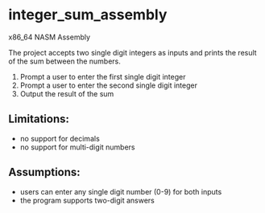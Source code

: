 # integer_sum_assembly

x86_64 NASM Assembly

The project accepts two single digit integers as inputs and prints the result of the sum between the numbers.​
​
1. Prompt a user to enter the first single digit integer​
2. Prompt a user to enter the second single digit integer​
3. Output the result of the sum​

   
## Limitations:​
- no support for decimals​
- no support for multi-digit numbers ​
​
## Assumptions:​
- users can enter any single digit number (0-9) for both inputs​
- the program supports two-digit answers
